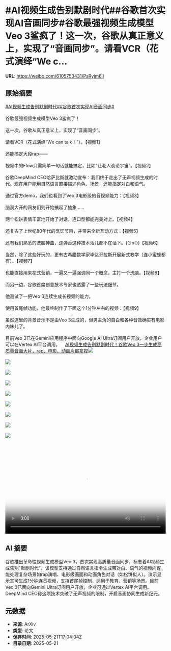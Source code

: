 # #AI视频生成告别默剧时代##谷歌首次实现AI音画同步#谷歌最强视频生成模型Veo 3鲨疯了！这一次，谷歌从真正意义上，实现了“音画同步”。请看VCR（花式演绎“We c...

**URL**: https://weibo.com/6105753431/PsRyjm6lI

## 原始摘要

<a href="https://m.weibo.cn/search?containerid=231522type%3D1%26t%3D10%26q%3D%23AI%E8%A7%86%E9%A2%91%E7%94%9F%E6%88%90%E5%91%8A%E5%88%AB%E9%BB%98%E5%89%A7%E6%97%B6%E4%BB%A3%23&amp;extparam=%23AI%E8%A7%86%E9%A2%91%E7%94%9F%E6%88%90%E5%91%8A%E5%88%AB%E9%BB%98%E5%89%A7%E6%97%B6%E4%BB%A3%23" data-hide=""><span class="surl-text">#AI视频生成告别默剧时代#</span></a><a href="https://m.weibo.cn/search?containerid=231522type%3D1%26t%3D10%26q%3D%23%E8%B0%B7%E6%AD%8C%E9%A6%96%E6%AC%A1%E5%AE%9E%E7%8E%B0AI%E9%9F%B3%E7%94%BB%E5%90%8C%E6%AD%A5%23&amp;extparam=%23%E8%B0%B7%E6%AD%8C%E9%A6%96%E6%AC%A1%E5%AE%9E%E7%8E%B0AI%E9%9F%B3%E7%94%BB%E5%90%8C%E6%AD%A5%23" data-hide=""><span class="surl-text">#谷歌首次实现AI音画同步#</span></a><br><br>谷歌最强视频生成模型Veo 3鲨疯了！<br><br>这一次，谷歌从真正意义上，实现了“音画同步”。<br><br>请看VCR（花式演绎“We can talk！”）。【视频1】<br><br>还能搞定大段rap——<br><br>视频中的Flow只需简单一句话就能搞定，比如“让老人谈论宇宙”。【视频2】<br><br>谷歌DeepMind CEO哈萨比斯就激动宣布：我们终于走出了无声视频生成的时代。现在用户能用自然语言直接描述角色、场景，还能指定对白和语气。<br><br>通过官方demo，我们也看到了Veo 3电影级的音视频能力：【视频3】<br><br>脑洞大开的网友们则开始搞起了抽象……<br><br>两个松饼表情丰富地开始了对话，连口型都能完美对上。【视频4】<br><br>还复古了上世纪80年代的烹饪节目，并带来全新互动方式：【视频5】<br><br>还有我们熟悉的洗脑神曲，连弹舌这种技术活儿都不在话下。(⊙o⊙)【视频6】<br><br>当然，除了这些好玩的，更有古希腊数学家毕达哥拉斯开展新式教学（连小蜜蜂都有）。【视频7】<br><br>也能直接用来花式营销，一遍又一遍强调同一个概念，主打一个洗脑。【视频8】<br><br>而另一边，谷歌首席创意技术专家也透露了一些玩法细节。<br><br>他测试了一把Veo 3连续生成长视频的能力。<br><br>使用首尾帧功能，他最终制作了下面这个1分钟左右的视频：【视频9】<br><br>虽然这里的背景音乐不是由Veo 3生成的，但男主角的自白和各种音效确实有电影内味儿了。<br><br>目前Veo 3已在Gemini应用程序中面向Google AI Ultra订阅用户开放，企业用户可以在Vertex AI平台调用。<a href="https://weibo.cn/sinaurl?u=https%3A%2F%2Fmp.weixin.qq.com%2Fs%2F9a95VEPFgt70KUd6BgPsZA" data-hide=""><span class="url-icon"><img style="width: 1rem;height: 1rem" src="https://h5.sinaimg.cn/upload/2015/09/25/3/timeline_card_small_web_default.png" referrerpolicy="no-referrer"></span><span class="surl-text">AI视频生成告别默剧时代！谷歌Veo 3一步生成高质量音画大片，rap、电影、动画片都拿捏</span></a><img style="" src="https://tvax4.sinaimg.cn/large/006Fd7o3ly1i1n8gx13flj31hc0u076v.jpg" referrerpolicy="no-referrer"><br><br><img style="" src="https://tvax3.sinaimg.cn/large/006Fd7o3ly1i1n8gydiu8j30zk0k0wfb.jpg" referrerpolicy="no-referrer"><br><br><img style="" src="https://tvax1.sinaimg.cn/large/006Fd7o3ly1i1n8h1gt84j31hc0u0q4v.jpg" referrerpolicy="no-referrer"><br><br><img style="" src="https://tvax4.sinaimg.cn/large/006Fd7o3ly1i1n8gz22w3j30zk0k0ab9.jpg" referrerpolicy="no-referrer"><br><br><img style="" src="https://tvax3.sinaimg.cn/large/006Fd7o3ly1i1n8gt9b90j30zk0k00tq.jpg" referrerpolicy="no-referrer"><br><br><img style="" src="https://tvax2.sinaimg.cn/large/006Fd7o3ly1i1n8gvr6gdj31hc0u00ud.jpg" referrerpolicy="no-referrer"><br><br><img style="" src="https://tvax1.sinaimg.cn/large/006Fd7o3ly1i1n8h068blj30zk0k0abr.jpg" referrerpolicy="no-referrer"><br><br><img style="" src="https://tvax1.sinaimg.cn/large/006Fd7o3ly1i1n8gua4xcj31hc0u0ac4.jpg" referrerpolicy="no-referrer"><br><br><img style="" src="https://tvax3.sinaimg.cn/large/006Fd7o3ly1i1n8gz5hzdj30zk0k00ti.jpg" referrerpolicy="no-referrer"><br><br><br clear="both"><div style="clear: both"></div><video controls="controls" poster="https://tvax3.sinaimg.cn/orj480/006Fd7o3ly1i1n8gwdkf5j31hc0u076v.jpg" style="width: 100%"><source src="https://f.video.weibocdn.com/o0/UOtiyOxGlx08oq5g52WQ01041200DgBj0E010.mp4?label=mp4_720p&amp;template=1280x720.25.0&amp;ori=0&amp;ps=1CwnkDw1GXwCQx&amp;Expires=1747850396&amp;ssig=msGWX%2BYXt3&amp;KID=unistore,video"><source src="https://f.video.weibocdn.com/o0/MN3OkPJwlx08oq5egdnq01041200l7UW0E010.mp4?label=mp4_hd&amp;template=852x480.25.0&amp;ori=0&amp;ps=1CwnkDw1GXwCQx&amp;Expires=1747850396&amp;ssig=9%2BMR8R8go9&amp;KID=unistore,video"><source src="https://f.video.weibocdn.com/o0/bnFdIGNolx08oq5e0Os801041200diOP0E010.mp4?label=mp4_ld&amp;template=640x360.25.0&amp;ori=0&amp;ps=1CwnkDw1GXwCQx&amp;Expires=1747850396&amp;ssig=6cDOGyf2on&amp;KID=unistore,video"><p>视频无法显示，请前往<a href="https://video.weibo.com/show?fid=1034%3A5168784164716554" target="_blank" rel="noopener noreferrer">微博视频</a>观看。</p></video>

## AI 摘要

谷歌推出革命性视频生成模型Veo 3，首次实现高质量音画同步，标志着AI视频生成告别"默剧时代"。该模型支持通过自然语言指令生成带对白、语气的视频内容，能处理复杂场景如rap演唱、电影级画面和动画角色对话（如松饼拟人）。演示显示其可生成1分钟连贯视频，支持首尾帧控制，适用于教育、营销等场景。目前Veo 3已面向Gemini Ultra订阅用户开放，企业可通过Vertex AI平台调用。DeepMind CEO称这项技术突破了无声视频的限制，开启音画协同生成新纪元。

## 元数据

- **来源**: ArXiv
- **类型**: 论文
- **保存时间**: 2025-05-21T17:04:04Z
- **目录日期**: 2025-05-21
